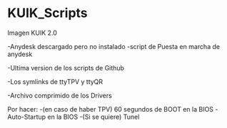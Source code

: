 # KUIK_Scripts
Imagen KUIK 2.0

-Anydesk descargado pero no instalado
-script de Puesta en marcha de anydesk


-Ultima version de los scripts de Github

-Los symlinks de ttyTPV y ttyQR

-Archivo comprimido de los Drivers


Por hacer:
	-(en caso de haber TPV) 60 segundos de BOOT en la BIOS
	-Auto-Startup en la BIOS
	-(Si se quiere) Tunel

